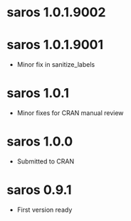<!-- NEWS.md is maintained by https://cynkra.github.io/fledge, do not edit -->

# saros 1.0.1.9002

# saros 1.0.1.9001

* Minor fix in sanitize_labels

# saros 1.0.1

* Minor fixes for CRAN manual review

# saros 1.0.0

* Submitted to CRAN

# saros 0.9.1

* First version ready
